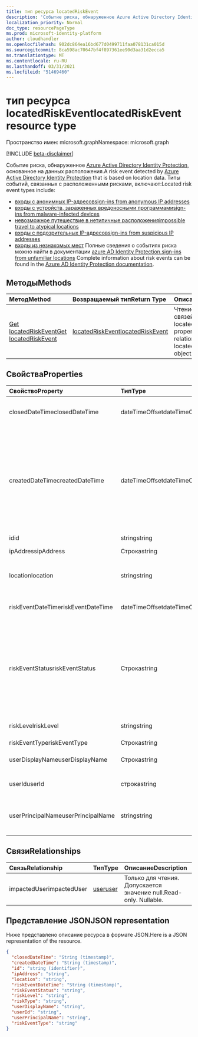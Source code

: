 ```yaml
---
title: тип ресурса locatedRiskEvent
description: 'Событие риска, обнаруженное Azure Active Directory Identity Protection, основанное на данных расположения. Типы событий, связанных с расположенными рисками, включают:'
localization_priority: Normal
doc_type: resourcePageType
ms.prod: microsoft-identity-platform
author: cloudhandler
ms.openlocfilehash: 902dc864ea16bd677d0499711faa078131ca015d
ms.sourcegitcommit: 8ca598ac70647bf4f897361ee90d3aa31d2ecca5
ms.translationtype: MT
ms.contentlocale: ru-RU
ms.lasthandoff: 03/31/2021
ms.locfileid: "51469460"
---
```

# <a name="locatedriskevent-resource-type"></a><span data-ttu-id="830bc-104">тип ресурса locatedRiskEvent</span><span class="sxs-lookup"><span data-stu-id="830bc-104">locatedRiskEvent resource type</span></span>

<span data-ttu-id="830bc-105">Пространство имен: microsoft.graph</span><span class="sxs-lookup"><span data-stu-id="830bc-105">Namespace: microsoft.graph</span></span>

[!INCLUDE [beta-disclaimer](../../includes/beta-disclaimer.md)]

<span data-ttu-id="830bc-106">Событие риска, обнаруженное [Azure Active Directory Identity Protection,](/azure/active-directory/identity-protection/overview-identity-protection) основанное на данных расположения.</span><span class="sxs-lookup"><span data-stu-id="830bc-106">A risk event detected by [Azure Active Directory Identity Protection](/azure/active-directory/identity-protection/overview-identity-protection) that is based on location data.</span></span> <span data-ttu-id="830bc-107">Типы событий, связанных с расположенными рисками, включают:</span><span class="sxs-lookup"><span data-stu-id="830bc-107">Located risk event types include:</span></span>
* [<span data-ttu-id="830bc-108">входы с анонимных IP-адресов</span><span class="sxs-lookup"><span data-stu-id="830bc-108">sign-ins from anonymous IP addresses</span></span>](anonymousipriskevent.md)
* [<span data-ttu-id="830bc-109">входы с устройств, зараженных вредоносными программами</span><span class="sxs-lookup"><span data-stu-id="830bc-109">sign-ins from malware-infected devices</span></span>](malwareriskevent.md)
* [<span data-ttu-id="830bc-110">невозможное путешествие в нетипичные расположения</span><span class="sxs-lookup"><span data-stu-id="830bc-110">impossible travel to atypical locations</span></span>](impossibletravelriskevent.md)
* [<span data-ttu-id="830bc-111">входы с подозрительных IP-адресов</span><span class="sxs-lookup"><span data-stu-id="830bc-111">sign-ins from suspicious IP addresses</span></span>](suspiciousipriskevent.md)
* <span data-ttu-id="830bc-112">[входы из незнакомых мест](unfamiliarlocationriskevent.md) Полные сведения о событиях риска можно найти в документации [azure AD Identity Protection.](/azure/active-directory/identity-protection/overview-identity-protection)</span><span class="sxs-lookup"><span data-stu-id="830bc-112">[sign-ins from unfamiliar locations](unfamiliarlocationriskevent.md) Complete information about risk events can be found in the [Azure AD Identity Protection documentation](/azure/active-directory/identity-protection/overview-identity-protection).</span></span>


## <a name="methods"></a><span data-ttu-id="830bc-113">Методы</span><span class="sxs-lookup"><span data-stu-id="830bc-113">Methods</span></span>

| <span data-ttu-id="830bc-114">Метод</span><span class="sxs-lookup"><span data-stu-id="830bc-114">Method</span></span>           | <span data-ttu-id="830bc-115">Возвращаемый тип</span><span class="sxs-lookup"><span data-stu-id="830bc-115">Return Type</span></span>    |<span data-ttu-id="830bc-116">Описание</span><span class="sxs-lookup"><span data-stu-id="830bc-116">Description</span></span>|
|:---------------|:--------|:----------|
|[<span data-ttu-id="830bc-117">Get locatedRiskEvent</span><span class="sxs-lookup"><span data-stu-id="830bc-117">Get locatedRiskEvent</span></span>](../api/locatedriskevent-get.md) | [<span data-ttu-id="830bc-118">locatedRiskEvent</span><span class="sxs-lookup"><span data-stu-id="830bc-118">locatedRiskEvent</span></span>](locatedriskevent.md) |<span data-ttu-id="830bc-119">Чтение свойств и связей объекта locatedRiskEvent.</span><span class="sxs-lookup"><span data-stu-id="830bc-119">Read properties and relationships of locatedRiskEvent object.</span></span>|

## <a name="properties"></a><span data-ttu-id="830bc-120">Свойства</span><span class="sxs-lookup"><span data-stu-id="830bc-120">Properties</span></span>
| <span data-ttu-id="830bc-121">Свойство</span><span class="sxs-lookup"><span data-stu-id="830bc-121">Property</span></span>     | <span data-ttu-id="830bc-122">Тип</span><span class="sxs-lookup"><span data-stu-id="830bc-122">Type</span></span>   |<span data-ttu-id="830bc-123">Описание</span><span class="sxs-lookup"><span data-stu-id="830bc-123">Description</span></span>|
|:---------------|:--------|:----------|
|<span data-ttu-id="830bc-124">closedDateTime</span><span class="sxs-lookup"><span data-stu-id="830bc-124">closedDateTime</span></span>|<span data-ttu-id="830bc-125">dateTimeOffset</span><span class="sxs-lookup"><span data-stu-id="830bc-125">dateTimeOffset</span></span>| <span data-ttu-id="830bc-126">Дата и время закрытия события риска</span><span class="sxs-lookup"><span data-stu-id="830bc-126">The date and time that the risk event was closed</span></span>|
|<span data-ttu-id="830bc-127">createdDateTime</span><span class="sxs-lookup"><span data-stu-id="830bc-127">createdDateTime</span></span>|<span data-ttu-id="830bc-128">dateTimeOffset</span><span class="sxs-lookup"><span data-stu-id="830bc-128">dateTimeOffset</span></span>| <span data-ttu-id="830bc-129">Дата и время создания события риска.</span><span class="sxs-lookup"><span data-stu-id="830bc-129">The date and time that the risk event was created.</span></span> <span data-ttu-id="830bc-130">Это всегда больше или равно дате самого события риска.</span><span class="sxs-lookup"><span data-stu-id="830bc-130">This is always greater than or equal to the datetime of the risk event itself.</span></span> <span data-ttu-id="830bc-131">Это правильное свойство, используемее в качестве фильтра при запросе событий риска.</span><span class="sxs-lookup"><span data-stu-id="830bc-131">This is the correct property to use as a filter when querying risk events.</span></span>|
|<span data-ttu-id="830bc-132">id</span><span class="sxs-lookup"><span data-stu-id="830bc-132">id</span></span>|<span data-ttu-id="830bc-133">string</span><span class="sxs-lookup"><span data-stu-id="830bc-133">string</span></span>| <span data-ttu-id="830bc-134">Только для чтения</span><span class="sxs-lookup"><span data-stu-id="830bc-134">Read-only</span></span>|
|<span data-ttu-id="830bc-135">ipAddress</span><span class="sxs-lookup"><span data-stu-id="830bc-135">ipAddress</span></span>|<span data-ttu-id="830bc-136">Строка</span><span class="sxs-lookup"><span data-stu-id="830bc-136">string</span></span>| <span data-ttu-id="830bc-137">IP-адрес входного</span><span class="sxs-lookup"><span data-stu-id="830bc-137">The IP address of the sign-in</span></span>|
|<span data-ttu-id="830bc-138">location</span><span class="sxs-lookup"><span data-stu-id="830bc-138">location</span></span>|<span data-ttu-id="830bc-139">string</span><span class="sxs-lookup"><span data-stu-id="830bc-139">string</span></span>| <span data-ttu-id="830bc-140">Расположение, прикрепленное к IP-адресу входного</span><span class="sxs-lookup"><span data-stu-id="830bc-140">The location attached to the IP address of the sign-in</span></span>|
|<span data-ttu-id="830bc-141">riskEventDateTime</span><span class="sxs-lookup"><span data-stu-id="830bc-141">riskEventDateTime</span></span>|<span data-ttu-id="830bc-142">dateTimeOffset</span><span class="sxs-lookup"><span data-stu-id="830bc-142">dateTimeOffset</span></span>| <span data-ttu-id="830bc-143">Дата и время возникновения события риска</span><span class="sxs-lookup"><span data-stu-id="830bc-143">The date and time when the risk event occurred</span></span>|
|<span data-ttu-id="830bc-144">riskEventStatus</span><span class="sxs-lookup"><span data-stu-id="830bc-144">riskEventStatus</span></span>|<span data-ttu-id="830bc-145">Строка</span><span class="sxs-lookup"><span data-stu-id="830bc-145">string</span></span>| <span data-ttu-id="830bc-146">Возможные значения: `active`, `remediated`, `dismissedAsFixed`, `dismissedAsFalsePositive`, `dismissedAsIgnore`, `loginBlocked`, `closedMfaAuto`, `closedMultipleReasons`.</span><span class="sxs-lookup"><span data-stu-id="830bc-146">Possible values are: `active`, `remediated`, `dismissedAsFixed`, `dismissedAsFalsePositive`, `dismissedAsIgnore`, `loginBlocked`, `closedMfaAuto`, `closedMultipleReasons`.</span></span>|
|<span data-ttu-id="830bc-147">riskLevel</span><span class="sxs-lookup"><span data-stu-id="830bc-147">riskLevel</span></span>|<span data-ttu-id="830bc-148">string</span><span class="sxs-lookup"><span data-stu-id="830bc-148">string</span></span>| <span data-ttu-id="830bc-149">Возможные значения: `low`, `medium`, `high`.</span><span class="sxs-lookup"><span data-stu-id="830bc-149">Possible values are: `low`, `medium`, `high`.</span></span>|
|<span data-ttu-id="830bc-150">riskEventType</span><span class="sxs-lookup"><span data-stu-id="830bc-150">riskEventType</span></span>|<span data-ttu-id="830bc-151">Строка</span><span class="sxs-lookup"><span data-stu-id="830bc-151">string</span></span>| <span data-ttu-id="830bc-152">Тип риска</span><span class="sxs-lookup"><span data-stu-id="830bc-152">The type of risk</span></span>|
|<span data-ttu-id="830bc-153">userDisplayName</span><span class="sxs-lookup"><span data-stu-id="830bc-153">userDisplayName</span></span>|<span data-ttu-id="830bc-154">Строка</span><span class="sxs-lookup"><span data-stu-id="830bc-154">string</span></span>| <span data-ttu-id="830bc-155">Имя пользователя, на которого существует риск</span><span class="sxs-lookup"><span data-stu-id="830bc-155">The name of the user at risk</span></span>|
|<span data-ttu-id="830bc-156">userId</span><span class="sxs-lookup"><span data-stu-id="830bc-156">userId</span></span>|<span data-ttu-id="830bc-157">строка</span><span class="sxs-lookup"><span data-stu-id="830bc-157">string</span></span>| <span data-ttu-id="830bc-158">ID пользователя, на который существует риск</span><span class="sxs-lookup"><span data-stu-id="830bc-158">The id of the user at risk</span></span>|
|<span data-ttu-id="830bc-159">userPrincipalName</span><span class="sxs-lookup"><span data-stu-id="830bc-159">userPrincipalName</span></span>|<span data-ttu-id="830bc-160">string</span><span class="sxs-lookup"><span data-stu-id="830bc-160">string</span></span>| <span data-ttu-id="830bc-161">Основное имя пользователя пользователя, на которого существует риск</span><span class="sxs-lookup"><span data-stu-id="830bc-161">The user principal name of the user at risk</span></span>|

## <a name="relationships"></a><span data-ttu-id="830bc-162">Связи</span><span class="sxs-lookup"><span data-stu-id="830bc-162">Relationships</span></span>
| <span data-ttu-id="830bc-163">Связь</span><span class="sxs-lookup"><span data-stu-id="830bc-163">Relationship</span></span> | <span data-ttu-id="830bc-164">Тип</span><span class="sxs-lookup"><span data-stu-id="830bc-164">Type</span></span>   |<span data-ttu-id="830bc-165">Описание</span><span class="sxs-lookup"><span data-stu-id="830bc-165">Description</span></span>|
|:---------------|:--------|:----------|
|<span data-ttu-id="830bc-166">impactedUser</span><span class="sxs-lookup"><span data-stu-id="830bc-166">impactedUser</span></span>|[<span data-ttu-id="830bc-167">user</span><span class="sxs-lookup"><span data-stu-id="830bc-167">user</span></span>](user.md)| <span data-ttu-id="830bc-p104">Только для чтения. Допускается значение null.</span><span class="sxs-lookup"><span data-stu-id="830bc-p104">Read-only. Nullable.</span></span>|

## <a name="json-representation"></a><span data-ttu-id="830bc-170">Представление JSON</span><span class="sxs-lookup"><span data-stu-id="830bc-170">JSON representation</span></span>

<span data-ttu-id="830bc-171">Ниже представлено описание ресурса в формате JSON.</span><span class="sxs-lookup"><span data-stu-id="830bc-171">Here is a JSON representation of the resource.</span></span>

<!-- {
  "blockType": "resource",
  "optionalProperties": [

  ],
   "abstract": true,
   "keyProperty": "id",
   "baseType":"microsoft.graph.identityRiskEvent",
  "@odata.type": "microsoft.graph.locatedRiskEvent"
}-->

```json
{
  "closedDateTime": "String (timestamp)",
  "createdDateTime": "String (timestamp)",
  "id": "string (identifier)",
  "ipAddress": "string",
  "location": "string",
  "riskEventDateTime": "String (timestamp)",
  "riskEventStatus": "string",
  "riskLevel": "string",
  "riskType": "string",
  "userDisplayName": "string",
  "userId": "string",
  "userPrincipalName": "string",
  "riskEventType": "string"
}

```

<!-- uuid: 8fcb5dbc-d5aa-4681-8e31-b001d5168d79
2015-10-25 14:57:30 UTC -->
<!--
{
  "type": "#page.annotation",
  "description": "locatedRiskEvent resource",
  "keywords": "",
  "section": "documentation",
  "tocPath": "",
  "suppressions": []
}
-->